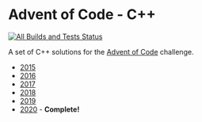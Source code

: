 # Advent of Code - C++

[![All Builds and Tests Status](https://github.com/apathyboy/advent-of-code-cpp/workflows/All%20Builds%20and%20Tests/badge.svg)](https://github.com/apathyboy/advent-of-code-cpp/actions?query=workflow%3A%22All+Builds+and+Tests%22)

A set of C++ solutions for the [Advent of Code](https://adventofcode.com) challenge.

* [2015](https://adventofcode.com/2015)
* [2016](https://adventofcode.com/2016)
* [2017](https://adventofcode.com/2017)
* [2018](https://adventofcode.com/2018)
* [2019](https://adventofcode.com/2019)
* [2020](https://adventofcode.com/2020) - **Complete!**
